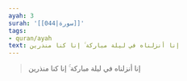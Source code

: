 ```yaml
---
ayah: 3
surah: '[[044|سورة]]'
tags:
- quran/ayah
text: إنا أنزلناه في ليلة مباركة ۚ إنا كنا منذرين
---
```

> إنا أنزلناه في ليلة مباركة ۚ إنا كنا منذرين
